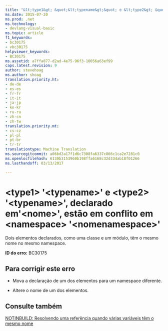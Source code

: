 ```yaml
---
title: "&lt;type1&gt; &quot;&lt;typename&gt;&quot; e &lt;type2&gt; &quot;&lt;typename&gt;&quot;, declarado em&quot;&lt;nome&gt;&quot;, estão em conflito em &lt;namespace&gt; &quot;&lt;nomenamespace&gt;&quot; | Documentos do Microsoft"
ms.date: 2015-07-20
ms.prod: .net
ms.technology:
- devlang-visual-basic
ms.topic: article
f1_keywords:
- bc30175
- vbc30175
helpviewer_keywords:
- BC30175
ms.assetid: a7ffa877-d2ad-4e75-96f3-10056a63ef99
caps.latest.revision: 9
author: stevehoag
ms.author: shoag
translation.priority.ht:
- de-de
- es-es
- fr-fr
- it-it
- ja-jp
- ko-kr
- ru-ru
- zh-cn
- zh-tw
translation.priority.mt:
- cs-cz
- pl-pl
- pt-br
- tr-tr
translationtype: Machine Translation
ms.sourcegitcommit: a06bd2a17f1d6c7308fa6337c866c1ca2e7281c0
ms.openlocfilehash: 6130b3153960b198ffa6168c32d334ab18f01266
ms.lasthandoff: 03/13/2017

---
```

# <a name="lttype1gt-39lttypenamegt39-and-lttype2gt-39lttypenamegt39-declared-in-39ltnamegt39-conflict-in-ltnamespacegt-39ltnamespacenamegt39"></a>&lt;type1&gt; '&lt;typename&gt;' e &lt;type2&gt; '&lt;typename&gt;', declarado em'&lt;nome&gt;', estão em conflito em &lt;namespace&gt; '&lt;nomenamespace&gt;'
Dois elementos declarados, como uma classe e um módulo, têm o mesmo nome no mesmo namespace.  
  
 **ID do erro:** BC30175  
  
## <a name="to-correct-this-error"></a>Para corrigir este erro  
  
-   Mova a declaração de um dos elementos para um namespace diferente.  
  
-   Altere o nome de um dos elementos.  
  
## <a name="see-also"></a>Consulte também  
 [NOTINBUILD: Resolvendo uma referência quando várias variáveis têm o mesmo nome](http://msdn.microsoft.com/en-us/9601e39f-1911-44e1-ace5-3f6e090408b9)
